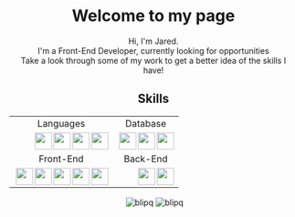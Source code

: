 <h1 align="center">Welcome to my page</h1>
 <div>
 <div align="center">
<p> Hi, I'm Jared. <br>
 I'm a Front-End Developer, currently looking for opportunities <br> 
 Take a look through some of my work to get a better idea of the skills I have! </p> 
</div>
 <h2 align="center"> Skills </h2>
<table align="center">
    <tr>
        <td align="center">Languages</td>
        <td align="center">Database</td>
    </tr>
    <tr>
        <td>         
            <img align="right" width="30px" height="30px" src="https://cdn.simpleicons.org/javascript/#F7DF1E">
            <img align="right" width="30px" height="30px" src="https://cdn.simpleicons.org/cplusplus/#00599C"> 
            <img align="right" width="30px" height="30px" src="https://cdn.simpleicons.org/python/#3776AB">
            <img align="right" width="30px" height="30px" src="https://cdn.simpleicons.org/jquery/"> 
        </td>
        <td> 
            <img align="right" width="30px" height="30px" src="https://cdn.simpleicons.org/mongodb/">
            <img align="right" width="30px" height="30px" src="https://cdn.simpleicons.org/mysql/">
            <img align="right" width="30px" height="30px" src="https://cdn.simpleicons.org/mariadb/">
        </td>
     </tr>
    <tr>
    <td align="center">Front-End</td>
    <td align="center">Back-End</td>
    </tr>
    <tr>
        <td>         
            <img align="right" width="30px" height="30px" src="https://cdn.simpleicons.org/preact/#F7DF1E">
            <img align="right" width="30px" height="30px" src="https://cdn.simpleicons.org/bootstrap/#F7DF1E">
            <img align="right" width="30px" height="30px" src="https://cdn.simpleicons.org/css3/#F7DF1E">
            <img align="right" width="30px" height="30px" src="https://cdn.simpleicons.org/html5/#E34F26">
            <img align="right" width="30px" height="30px" src="https://cdn.simpleicons.org/tailwindcss/#F7DF1E">
        </td>
        <td> 
            <img align="right" width="30px" height="30px" src="https://cdn.simpleicons.org/nodedotjs/#F7DF1E">
            <img align="right" width="30px" height="30px" src="https://cdn.simpleicons.org/express/#F7DF1E">
        </td>
     </tr>
</table>
<p align="center">
 &nbsp;<img align="center" src="https://github-readme-stats.vercel.app/api?username=blipq&show_icons=true&theme=dark&locale=en" alt="blipq" />
 <img align="center" src="https://github-readme-streak-stats.herokuapp.com/?user=blipq&theme=dark" alt="blipq" />
 </p>
</div>
